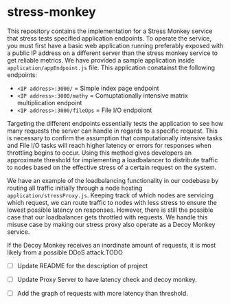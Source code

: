 # stress-monkey

This repository contains the implementation for a Stress Monkey service that stress tests specified application endpoints. To operate the service, you must first have a basic web application running preferably exposed with a public IP address on a different server than the stress monkey service to get reliable metrics.  We have provided a sample application inside <code>application/appEndpoint.js</code> file. This application conatainst the following endpoints:
- <code>\<IP address\>:3000/</code> = Simple index page endpoint
- <code>\<IP address\>:3000/mathy</code>  = Comuptationally intensive matrix multiplication endpoint
- <code>\<IP address\>:3000/fileOps</code>  = File I/O endpoiont

Targeting the different endpoints essentially tests the application to see how many requests the server can handle in regards to a specific request. This is necessary to confirm the assumption that computationally intensive tasks and File I/O tasks will reach higher latency or errors for responses when throttling begins to occur. Using this method gives developers an approximate threshold for implementing a loadbalancer to distribute traffic to nodes based on the effective stress of a certain request on the system.

We have an example of the loadbalancing functionality in our codebase by routing all traffic initially through a node hosting  <code>application/stressProxy.js</code>. Keeping track of which nodes are servicing which request, we can route traffic to nodes with less stress to ensure the lowest possible latency on responses. However, there is still the possible case that our loadbalancer gets throttled with requests. We handle this misuse case by making our stress proxy also operate as a Decoy Monkey service.

If the Decoy Monkey receives an inordinate amount of requests, it is most likely from a possible DDoS attack.TODO


- [ ] Update README for the description of project
- [ ] Update Proxy Server to have latency check and decoy monkey.
- [ ] Add the graph of requests with more latency than threshold.

